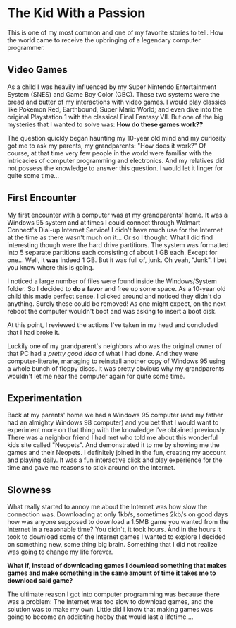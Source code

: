 # The Kid With a Passion

This is one of my most common and one of my favorite stories to tell. How the world came to receive the upbringing of a legendary computer programmer.

## Video Games

As a child I was heavily influenced by my Super Nintendo Entertainment System (SNES) and Game Boy Color (GBC). These two systems were the bread and butter of my interactions with video games. I would play classics like Pokemon Red, Earthbound, Super Mario World; and even dive into the original Playstation 1 with the classical Final Fantasy VII. But one of the big mysteries that I wanted to solve was: **How do these games work??**

The question quickly began haunting my 10-year old mind and my curiosity got me to ask my parents, my grandparents: "How does it work?" Of course, at that time very few people in the world were familiar with the intricacies of computer programming and electronics. And my relatives did not possess the knowledge to answer this question. I would let it linger for quite some time...

## First Encounter

My first encounter with a computer was at my grandparents' home. It was a Windows 95 system and at times I could connect through Walmart Connect's Dial-up Internet Service! I didn't have much use for the Internet at the time as there wasn't much on it... Or so I thought. What I did find interesting though were the hard drive partitions. The system was formatted into 5 separate partitions each consisting of about 1 GB each. Except for one... Well, it **was** indeed 1 GB. But it was full of, junk. Oh yeah, "Junk". I bet you know where this is going.

I noticed a large number of files were found inside the Windows/System folder. So I decided to **do a favor** and free up some space. As a 10-year old child this made perfect sense. I clicked around and noticed they didn't do anything. Surely these could be removed! As one might expect, on the next reboot the computer wouldn't boot and was asking to insert a boot disk.

At this point, I reviewed the actions I've taken in my head and concluded that I had broke it.

Luckily one of my grandparent's neighbors who was the original owner of that PC had a *pretty good idea* of what I had done. And they were computer-literate, managing to reinstall another copy of Windows 95 using a whole bunch of floppy discs. It was pretty obvious why my grandparents wouldn't let me near the computer again for quite some time.

## Experimentation

Back at my parents' home we had a Windows 95 computer (and my father had an almighty Windows 98 computer) and you bet that I would want to experiment more on that thing with the knowledge I've obtained previously. There was a neighbor friend I had met who told me about this wonderful kids site called "Neopets". And demonstrated it to me by showing me the games and their Neopets. I definitely joined in the fun, creating my account and playing daily. It was a fun interactive click and play experience for the time and gave me reasons to stick around on the Internet.

## Slowness

What really started to annoy me about the Internet was how slow the connection was. Downloading at only 1kb/s, sometimes 2kb/s on good days how was anyone supposed to download a 1.5MB game you wanted from the Internet in a reasonable time? You didn't, it took hours. And in the hours it took to download some of the Internet games I wanted to explore I decided on something new, some thing big brain. Something that I did not realize was going to change my life forever.

**What if, instead of downloading games I download something that makes games and make something in the same amount of time it takes me to download said game?**

The ultimate reason I got into computer programming was because there was a problem: The Internet was too slow to download games, and the solution was to make my own. Little did I know that making games was going to become an addicting hobby that would last a lifetime....

